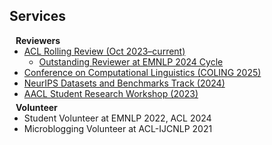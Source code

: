 ## Services

<h4 style="margin:0 10px 0;">Reviewers</h4>

<ul style="margin:0 0 5px;">
  <li><a href="https://aclrollingreview.org/"><autocolor>ACL Rolling Review (Oct 2023–current)</autocolor></a></li>
  <ul style="margin: 0 0 0;">
      <li><a href="https://x.com/emnlpmeeting/status/1857169065569292540"><autocolor>Outstanding Reviewer at EMNLP 2024 Cycle</autocolor></a></li>
  </ul>
  <li><a href="https://coling2025.org/"><autocolor>Conference on Computational Linguistics (COLING 2025)</autocolor></a></li>
  <li><a href="https://neurips.cc/Conferences/2024/CallForDatasetsBenchmarks"><autocolor>NeurIPS Datasets and Benchmarks Track (2024)</autocolor></a></li>
  <li><a href="https://aacl2023-srw.github.io/"><autocolor>AACL Student Research Workshop (2023)</autocolor></a></li>
</ul>

<h4 style="margin:0 10px 0;">Volunteer</h4>

<ul style="margin:0 0 20px;">
  <li>Student Volunteer at EMNLP 2022, ACL 2024</li>
  <li>Microblogging Volunteer at ACL-IJCNLP 2021</li>
</ul>
